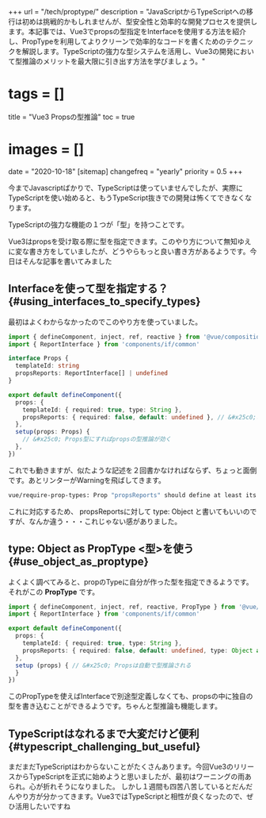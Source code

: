 +++
url = "/tech/proptype/"
description = "JavaScriptからTypeScriptへの移行は初めは挑戦的かもしれませんが、型安全性と効率的な開発プロセスを提供します。本記事では、Vue3でpropsの型指定をInterfaceを使用する方法を紹介し、PropTypeを利用してよりクリーンで効率的なコードを書くためのテクニックを解説します。TypeScriptの強力な型システムを活用し、Vue3の開発において型推論のメリットを最大限に引き出す方法を学びましょう。"
# tags = []
title = "Vue3 Propsの型推論"
toc = true
# images = []
date = "2020-10-18"
[sitemap]
  changefreq = "yearly"
  priority = 0.5
+++

今までJavascriptばかりで、TypeScriptは使っていませんでしたが、実際にTypeScriptを使い始めると、もうTypeScript抜きでの開発は怖くてできなくなります。

TypeScriptの強力な機能の１つが「型」を持つことです。

Vue3はpropsを受け取る際に型を指定できます。このやり方について無知ゆえに変な書き方をしていましたが、どうやらもっと良い書き方があるようです。今日はそんな記事を書いてみました

## Interfaceを使って型を指定する？{#using_interfaces_to_specify_types}

最初はよくわからなかったのでこのやり方を使っていました。

```typescript
import { defineComponent, inject, ref, reactive } from '@vue/composition-api'
import { ReportInterface } from 'components/if/common'

interface Props {
  templateId: string
  propsReports: ReportInterface[] | undefined
}

export default defineComponent({
  props: {
    templateId: { required: true, type: String },
    propsReports: { required: false, default: undefined }, // &#x25c0;これの型指定を interfaceで定義
  },
  setup(props: Props) {
    // &#x25c0; Props型にすればpropsの型推論が効く
  },
})
```

これでも動きますが、似たような記述を２回書かなければならず、ちょっと面倒です。あとリンターがWarningを飛ばしてきます。

```bash {frame="none"}
vue/require-prop-types: Prop "propsReports" should define at least its type.
```

これに対応するため、 propsReportsに対して type: Object と書いてもいいのですが、なんか違う・・・これじゃない感がありました。

## type: Object as PropType &lt;型&gt;を使う{#use_object_as_proptype}

よくよく調べてみると、propのTypeに自分が作った型を指定できるようです。それがこの **PropType** です。

```typescript
import { defineComponent, inject, ref, reactive, PropType } from '@vue/composition-api'
import { ReportInterface } from 'components/if/common'

export default defineComponent({
  props: {
    templateId: { required: true, type: String },
    propsReports: { required: false, default: undefined, type: Object as PropType &lt;ReportInterface[]&gt; } // &#x25c0;ここに型をかける
  },
  setup (props) { // &#x25c0; Propsは自動で型推論される
  }
})
```

このPropTypeを使えばInterfaceで別途型定義しなくても、propsの中に独自の型を書き込むことができるようです。ちゃんと型推論も機能します。

## TypeScriptはなれるまで大変だけど便利{#typescript_challenging_but_useful}

まだまだTypeScriptはわからないことがたくさんあります。今回Vue3のリリースからTypeScriptを正式に始めようと思いましたが、最初はワーニングの雨あられ。心が折れそうになりました。
しかし１週間も四苦八苦しているとだんだんやり方が分かってきます。Vue3ではTypeScriptと相性が良くなったので、ぜひ活用したいですね
